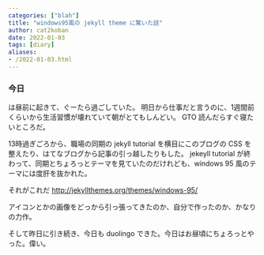 ```yaml
---
categories: ["blah"]
title: "windows95風の jekyll theme に驚いた話"
author: cat2koban
date: 2022-01-03
tags: [diary]
aliases:
- /2022-01-03.html
---
```


### 今日

は昼前に起きて、ぐーたら過ごしていた。
明日から仕事だと言うのに、1週間前くらいから生活習慣が壊れていて朝がとてもしんどい。
GTO 読んだらすぐ寝たいところだ。

13時過ぎごろから、職場の同期の jekyll tutorial を横目にこのブログの CSS を整えたり、はてなブログから記事の引っ越したりもした。
jekeyll tutorial が終わって、同期とちょろっとテーマを見ていたのだけれども、windows 95 風のテーマには度肝を抜かれた。

それがこれだ http://jekyllthemes.org/themes/windows-95/

アイコンとかの画像をどっから引っ張ってきたのか、自分で作ったのか、かなりの力作。

そして昨日に引き続き、今日も duolingo できた。今日はお昼頃にちょろっとやった。偉い。

